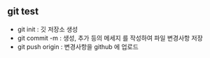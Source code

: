 ## git test
* git init : 깃 저장소 생성
* git commit -m : 생성, 추가 등의 메세지 를 작성하여 파일 변경사항 저장
* git push origin : 변경사항을 github 에 업로드 
